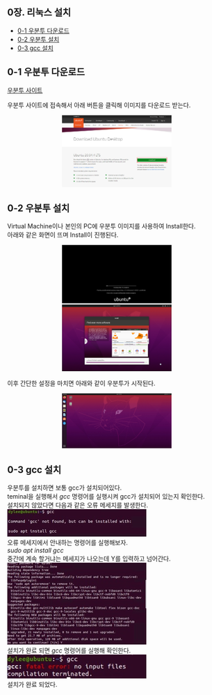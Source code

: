  ## 0장. **리눅스 설치**

  * [0-1 우분투 다운로드](#0-1-우분투-다운로드)
  * [0-2 우분투 설치](#0-2-우분투-설치)
  * [0-3 gcc 설치](#0-3-gcc-설치)

## 0-1 우분투 다운로드
[우분투 사이트](https://ubuntu.com/download/desktop)

우분투 사이트에 접속해서 아래 버튼을 클릭해 이미지를 다운로드 받는다.
<center><img src="../image/0.Install_Linux/ubuntu.jpg" width="50%" height="50%"></center>

## 0-2 우분투 설치
Virtual Machine이나 본인의 PC에 우분투 이미지를 사용하여 Install한다.  
아래와 같은 화면이 뜨며 Install이 진행된다.
<center><img src="../image/0.Install_Linux/install_1.jpg" width="50%" height="50%"></center>
<center><img src="../image/0.Install_Linux/install_2.jpg" width="50%" height="50%"></center>

이후 간단한 설정을 마치면 아래와 같이 우분투가 시작된다.
<center><img src="../image/0.Install_Linux/install_3.jpg" width="50%" height="50%"></center>

## 0-3 gcc 설치
우분투를 설치하면 보통 gcc가 설치되어있다.  
teminal을 실행해서 *gcc* 명령어를 실행시켜 gcc가 설치되어 있는지 확인한다.  
설치되지 않았다면 다음과 같은 오류 메세지를 발생한다.  
![gcc error](../image/0.Install_Linux/gcc_error.jpg)  
오류 메세지에서 안내하는 명령어를 실행해보자.  
*sudo apt install gcc*  
중간에 계속 할거냐는 메세지가 나오는데 Y를 입력하고 넘어간다.  
![gcc install](../image/0.Install_Linux/gcc_install.jpg)  
설치가 완료 되면 *gcc* 명령어를 실행해 확인한다.  
![gcc install done](../image/0.Install_Linux/gcc_install_done.jpg)  
설치가 완료 되었다.
